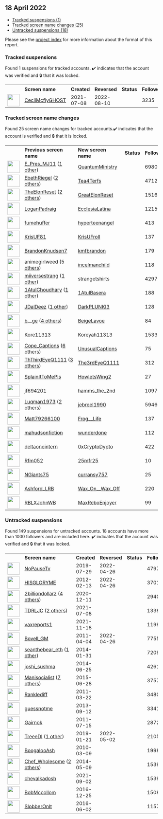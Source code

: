 ## 18 April 2022

* [Tracked suspensions (1)](#tracked-suspensions)
* [Tracked screen name changes (25)](#tracked-screen-name-changes)
* [Untracked suspensions (18)](#untracked-suspensions)

Please see the [project index](https://github.com/travisbrown/twitter-watch) for more information about the format of this report.

### Tracked suspensions

Found 1 suspensions for tracked accounts.
  ✔️ indicates that the account was verified and 🔒 that it was locked.

<table>
    <tr>
        <th></th>
        <th align="left">Screen name</th>
        <th align="left">Created</th>
        <th align="left">Reversed</th>
        <th align="left">Status</th>
        <th align="left">Followers</th>
        <th align="left">Ranking</th></tr>
    </tr>
        <tr>
            <td><a href="https://twitter.com/intent/user?user_id=1413275226863980546">
                <img src="https://pbs.twimg.com/profile_images/1563538929814421504/cuZ4PqOe_normal.jpg" width="40px" height="40px" align="center"/></a>
            </td>
            <td>
                <a href="https://twitter.com/CecilMcflyGHOST">CecilMcflyGHOST</a></td>
            <td>2021-07-08</td>
            <td>2022-08-10</td>
            <td align="center"></td>
            <td>3235</td>
            <td>1297</td>
        </tr></table>

### Tracked screen name changes

Found 25 screen name changes for tracked accounts.✔️ indicates that the account is verified and 🔒 that it is locked.

<table>
    <tr>
        <th></th>
        <th align="left">Previous screen name</th>
        <th align="left">New screen name</th>
        <th align="left">Status</th>
        <th align="left">Followers</th>
        <th align="left">Ranking</th></tr>
    </tr>
        <tr>
            <td><a href="https://twitter.com/intent/user?user_id=1447170996834734085">
                <img src="https://pbs.twimg.com/profile_images/1514469657146630146/ZMx424Ks_normal.jpg" width="40px" height="40px" align="center"/></a>
            </td>
            <td>
                <a href="https://twitter.com/E_Pres_MJ11">E_Pres_MJ11</a>&nbsp;(<a href="https://api.memory.lol/v1/tw/id/1447170996834734085">1 other</a>)&nbsp;</td>
            <td>
                <a href="https://twitter.com/QuantumMinistry">QuantumMinistry</a>
            </td>
            <td align="center"></td>
            <td>6980</td>
            <td>720</td>
        </tr>
        <tr>
            <td><a href="https://twitter.com/intent/user?user_id=906266618698665985">
                <img src="https://pbs.twimg.com/profile_images/1519406746384707591/XfZP-7AN_normal.jpg" width="40px" height="40px" align="center"/></a>
            </td>
            <td>
                <a href="https://twitter.com/EbethRiegel">EbethRiegel</a>&nbsp;(<a href="https://api.memory.lol/v1/tw/id/906266618698665985">2 others</a>)&nbsp;</td>
            <td>
                <a href="https://twitter.com/Tea4Terfs">Tea4Terfs</a>
            </td>
            <td align="center"></td>
            <td>4712</td>
            <td>775</td>
        </tr>
        <tr>
            <td><a href="https://twitter.com/intent/user?user_id=1506067783565643784">
                <img src="https://pbs.twimg.com/profile_images/1513517236727730180/L-T6gtPa_normal.jpg" width="40px" height="40px" align="center"/></a>
            </td>
            <td>
                <a href="https://twitter.com/TheElonReset">TheElonReset</a>&nbsp;(<a href="https://api.memory.lol/v1/tw/id/1506067783565643784">2 others</a>)&nbsp;</td>
            <td>
                <a href="https://twitter.com/GreatElonReset">GreatElonReset</a>
            </td>
            <td align="center"></td>
            <td>1516</td>
            <td>1633</td>
        </tr>
        <tr>
            <td><a href="https://twitter.com/intent/user?user_id=3318902369">
                <img src="https://pbs.twimg.com/profile_images/1559379194223771650/DrwgKAfY_normal.jpg" width="40px" height="40px" align="center"/></a>
            </td>
            <td>
                <a href="https://twitter.com/LoganPadraig">LoganPadraig</a></td>
            <td>
                <a href="https://twitter.com/EcclesiaLatina">EcclesiaLatina</a>
            </td>
            <td align="center"></td>
            <td>12150</td>
            <td>3695</td>
        </tr>
        <tr>
            <td><a href="https://twitter.com/intent/user?user_id=1505749614095478784">
                <img src="https://pbs.twimg.com/profile_images/1570563400421220359/NtQfy0k9_normal.jpg" width="40px" height="40px" align="center"/></a>
            </td>
            <td>
                <a href="https://twitter.com/fumehuffer">fumehuffer</a></td>
            <td>
                <a href="https://twitter.com/hyperteenangel">hyperteenangel</a>
            </td>
            <td align="center"></td>
            <td>413</td>
            <td>3842</td>
        </tr>
        <tr>
            <td><a href="https://twitter.com/intent/user?user_id=1089001514922848257">
                <img src="https://pbs.twimg.com/profile_images/1515567888559710210/u0_ghX9q_normal.jpg" width="40px" height="40px" align="center"/></a>
            </td>
            <td>
                <a href="https://twitter.com/KrisUF81">KrisUF81</a></td>
            <td>
                <a href="https://twitter.com/KrisUFroll">KrisUFroll</a>
            </td>
            <td align="center"></td>
            <td>137</td>
            <td>5254</td>
        </tr>
        <tr>
            <td><a href="https://twitter.com/intent/user?user_id=1389997348714029056">
                <img src="https://pbs.twimg.com/profile_images/1515884333935984642/v3FrgdEf_normal.jpg" width="40px" height="40px" align="center"/></a>
            </td>
            <td>
                <a href="https://twitter.com/BrandonKnudsen7">BrandonKnudsen7</a></td>
            <td>
                <a href="https://twitter.com/kmfbrandon">kmfbrandon</a>
            </td>
            <td align="center"></td>
            <td>179</td>
            <td>5278</td>
        </tr>
        <tr>
            <td><a href="https://twitter.com/intent/user?user_id=1495563519835709447">
                <img src="https://pbs.twimg.com/profile_images/1507815829370458117/2LVZDErm_normal.jpg" width="40px" height="40px" align="center"/></a>
            </td>
            <td>
                <a href="https://twitter.com/animegirlweed">animegirlweed</a>&nbsp;(<a href="https://api.memory.lol/v1/tw/id/1495563519835709447">5 others</a>)&nbsp;</td>
            <td>
                <a href="https://twitter.com/incelmanchild">incelmanchild</a>
            </td>
            <td align="center"></td>
            <td>118</td>
            <td>13463</td>
        </tr>
        <tr>
            <td><a href="https://twitter.com/intent/user?user_id=1490686645577957377">
                <img src="https://pbs.twimg.com/profile_images/1513829412982173697/Tx2JjYVe_normal.jpg" width="40px" height="40px" align="center"/></a>
            </td>
            <td>
                <a href="https://twitter.com/miiversestrang">miiversestrang</a>&nbsp;(<a href="https://api.memory.lol/v1/tw/id/1490686645577957377">1 other</a>)&nbsp;</td>
            <td>
                <a href="https://twitter.com/strangetshirts">strangetshirts</a>
            </td>
            <td align="center"></td>
            <td>42972</td>
            <td>31895</td>
        </tr>
        <tr>
            <td><a href="https://twitter.com/intent/user?user_id=711832326972448768">
                <img src="https://pbs.twimg.com/profile_images/1555589953907699714/kAoatn8H_normal.jpg" width="40px" height="40px" align="center"/></a>
            </td>
            <td>
                <a href="https://twitter.com/1AtulChoudhary">1AtulChoudhary</a>&nbsp;(<a href="https://api.memory.lol/v1/tw/id/711832326972448768">1 other</a>)&nbsp;</td>
            <td>
                <a href="https://twitter.com/1AtulBasera">1AtulBasera</a>
            </td>
            <td align="center"></td>
            <td>188</td>
            <td>41701</td>
        </tr>
        <tr>
            <td><a href="https://twitter.com/intent/user?user_id=908169807752822789">
                <img src="https://pbs.twimg.com/profile_images/1515691659924811781/0TarWOBa_normal.jpg" width="40px" height="40px" align="center"/></a>
            </td>
            <td>
                <a href="https://twitter.com/JDalDeez">JDalDeez</a>&nbsp;(<a href="https://api.memory.lol/v1/tw/id/908169807752822789">1 other</a>)&nbsp;</td>
            <td>
                <a href="https://twitter.com/DarkPLUNKI3">DarkPLUNKI3</a>
            </td>
            <td align="center"></td>
            <td>128</td>
            <td>47579</td>
        </tr>
        <tr>
            <td><a href="https://twitter.com/intent/user?user_id=240115816">
                <img src="https://pbs.twimg.com/profile_images/1516909721747439616/6aP68Re-_normal.jpg" width="40px" height="40px" align="center"/></a>
            </td>
            <td>
                <a href="https://twitter.com/b__ge">b__ge</a>&nbsp;(<a href="https://api.memory.lol/v1/tw/id/240115816">4 others</a>)&nbsp;</td>
            <td>
                <a href="https://twitter.com/BeigeLavoe">BeigeLavoe</a>
            </td>
            <td align="center"></td>
            <td>84</td>
            <td>48898</td>
        </tr>
        <tr>
            <td><a href="https://twitter.com/intent/user?user_id=1512294485379670020">
                <img src="https://pbs.twimg.com/profile_images/1528208859084607490/eW0bg8pb_normal.jpg" width="40px" height="40px" align="center"/></a>
            </td>
            <td>
                <a href="https://twitter.com/Kore11313">Kore11313</a></td>
            <td>
                <a href="https://twitter.com/Koreyah11313">Koreyah11313</a>
            </td>
            <td align="center"></td>
            <td>1533</td>
            <td>53793</td>
        </tr>
        <tr>
            <td><a href="https://twitter.com/intent/user?user_id=1486344938891710469">
                <img src="https://pbs.twimg.com/profile_images/1514286777154035712/zkeItBVv_normal.jpg" width="40px" height="40px" align="center"/></a>
            </td>
            <td>
                <a href="https://twitter.com/Cope_Captions">Cope_Captions</a>&nbsp;(<a href="https://api.memory.lol/v1/tw/id/1486344938891710469">6 others</a>)&nbsp;</td>
            <td>
                <a href="https://twitter.com/UnusualCaptions">UnusualCaptions</a>
            </td>
            <td align="center"></td>
            <td>75</td>
            <td>53852</td>
        </tr>
        <tr>
            <td><a href="https://twitter.com/intent/user?user_id=1454739363812679695">
                <img src="https://pbs.twimg.com/profile_images/1454739514853781511/NhlNWLbM_normal.jpg" width="40px" height="40px" align="center"/></a>
            </td>
            <td>
                <a href="https://twitter.com/ThThirdEyeQ1111">ThThirdEyeQ1111</a>&nbsp;(<a href="https://api.memory.lol/v1/tw/id/1454739363812679695">3 others</a>)&nbsp;</td>
            <td>
                <a href="https://twitter.com/The3rdEyeQ1111">The3rdEyeQ1111</a>
            </td>
            <td align="center"></td>
            <td>312</td>
            <td>62425</td>
        </tr>
        <tr>
            <td><a href="https://twitter.com/intent/user?user_id=1511032764845510658">
                <img src="https://pbs.twimg.com/profile_images/1539707339346952193/gYFzkRty_normal.jpg" width="40px" height="40px" align="center"/></a>
            </td>
            <td>
                <a href="https://twitter.com/SplainItToMePls">SplainItToMePls</a></td>
            <td>
                <a href="https://twitter.com/HowletsWing2">HowletsWing2</a>
            </td>
            <td align="center"></td>
            <td>27</td>
            <td>65268</td>
        </tr>
        <tr>
            <td><a href="https://twitter.com/intent/user?user_id=1068518205063344129">
                <img src="https://pbs.twimg.com/profile_images/1517296409757818880/Jwtr9ehM_normal.jpg" width="40px" height="40px" align="center"/></a>
            </td>
            <td>
                <a href="https://twitter.com/jf694201">jf694201</a></td>
            <td>
                <a href="https://twitter.com/hamms_the_2nd">hamms_the_2nd</a>
            </td>
            <td align="center"></td>
            <td>1097</td>
            <td>68420</td>
        </tr>
        <tr>
            <td><a href="https://twitter.com/intent/user?user_id=1011062498">
                <img src="https://pbs.twimg.com/profile_images/1561310424200630273/l-hPCTAo_normal.jpg" width="40px" height="40px" align="center"/></a>
            </td>
            <td>
                <a href="https://twitter.com/Luqman1973">Luqman1973</a>&nbsp;(<a href="https://api.memory.lol/v1/tw/id/1011062498">2 others</a>)&nbsp;</td>
            <td>
                <a href="https://twitter.com/jebreel1990">jebreel1990</a>
            </td>
            <td align="center"></td>
            <td>59460</td>
            <td>71053</td>
        </tr>
        <tr>
            <td><a href="https://twitter.com/intent/user?user_id=1468412265095659527">
                <img src="https://pbs.twimg.com/profile_images/1534317692764983296/MBMl4s0N_normal.jpg" width="40px" height="40px" align="center"/></a>
            </td>
            <td>
                <a href="https://twitter.com/Matt79266100">Matt79266100</a></td>
            <td>
                <a href="https://twitter.com/Frog__Life">Frog__Life</a>
            </td>
            <td align="center"></td>
            <td>137</td>
            <td>72683</td>
        </tr>
        <tr>
            <td><a href="https://twitter.com/intent/user?user_id=1652458466">
                <img src="https://pbs.twimg.com/profile_images/1514493080728080386/A30Rr4M6_normal.jpg" width="40px" height="40px" align="center"/></a>
            </td>
            <td>
                <a href="https://twitter.com/mahudsonfiction">mahudsonfiction</a></td>
            <td>
                <a href="https://twitter.com/wunderdone">wunderdone</a>
            </td>
            <td align="center"></td>
            <td>112</td>
            <td>77360</td>
        </tr>
        <tr>
            <td><a href="https://twitter.com/intent/user?user_id=1443803936498929667">
                <img src="https://pbs.twimg.com/profile_images/1513626723774251008/aCvpVzDH_normal.jpg" width="40px" height="40px" align="center"/></a>
            </td>
            <td>
                <a href="https://twitter.com/deltaoneintern">deltaoneintern</a></td>
            <td>
                <a href="https://twitter.com/0xCryptoDypto">0xCryptoDypto</a>
            </td>
            <td align="center"></td>
            <td>422</td>
            <td>84586</td>
        </tr>
        <tr>
            <td><a href="https://twitter.com/intent/user?user_id=1504651163328819204">
                <img src="https://pbs.twimg.com/profile_images/1560458571996958722/62Mv3POz_normal.jpg" width="40px" height="40px" align="center"/></a>
            </td>
            <td>
                <a href="https://twitter.com/Rfm052">Rfm052</a></td>
            <td>
                <a href="https://twitter.com/25mfr25">25mfr25</a>
            </td>
            <td align="center"></td>
            <td>10</td>
            <td>87973</td>
        </tr>
        <tr>
            <td><a href="https://twitter.com/intent/user?user_id=1078349210846679040">
                <img src="https://abs.twimg.com/sticky/default_profile_images/default_profile_normal.png" width="40px" height="40px" align="center"/></a>
            </td>
            <td>
                <a href="https://twitter.com/NGiants75">NGiants75</a></td>
            <td>
                <a href="https://twitter.com/curransy757">curransy757</a>
            </td>
            <td align="center"></td>
            <td>25</td>
            <td>89453</td>
        </tr>
        <tr>
            <td><a href="https://twitter.com/intent/user?user_id=1387488199673528323">
                <img src="https://pbs.twimg.com/profile_images/1387489081064579080/OCP6XLsK_normal.jpg" width="40px" height="40px" align="center"/></a>
            </td>
            <td>
                <a href="https://twitter.com/Ashford_LRB">Ashford_LRB</a></td>
            <td>
                <a href="https://twitter.com/Wax_On__Wax_Off">Wax_On__Wax_Off</a>
            </td>
            <td align="center"></td>
            <td>220</td>
            <td>89561</td>
        </tr>
        <tr>
            <td><a href="https://twitter.com/intent/user?user_id=177596433">
                <img src="https://pbs.twimg.com/profile_images/1453235731804086284/zJVYFMPK_normal.jpg" width="40px" height="40px" align="center"/></a>
            </td>
            <td>
                <a href="https://twitter.com/RBLXJohnWB">RBLXJohnWB</a></td>
            <td>
                <a href="https://twitter.com/MaxReboEnjoyer">MaxReboEnjoyer</a>
            </td>
            <td align="center"></td>
            <td>99</td>
            <td>94161</td>
        </tr></table>


### Untracked suspensions

Found 149 suspensions for untracked accounts.
18 accounts have more than 1000 followers and are included here.
  ✔️ indicates that the account was verified and 🔒 that it was locked.

<table>
    <tr>
        <th></th>
        <th align="left">Screen name</th>
        <th align="left">Created</th>
        <th align="left">Reversed</th>
        <th align="left">Status</th>
        <th align="left">Followers</th>
    </tr>
        <tr>
            <td><a href="https://twitter.com/intent/user?user_id=1155854603931541504">
                <img src="https://pbs.twimg.com/profile_images/1328802919496503302/IZW3ZoTr_normal.jpg" width="40px" height="40px" align="center"/></a>
            </td>
            <td>
                <a href="https://twitter.com/NoPauseTv">NoPauseTv</a></td>
            <td>2019-07-29</td>
            <td>2022-04-26</td>
            <td align="center"></td>
            <td>47978</td>
        </tr>
        <tr>
            <td><a href="https://twitter.com/intent/user?user_id=491577854">
                <img src="https://pbs.twimg.com/profile_images/1254050112461996034/iNkuIzZ9_normal.jpg" width="40px" height="40px" align="center"/></a>
            </td>
            <td>
                <a href="https://twitter.com/HISGLORYME">HISGLORYME</a></td>
            <td>2012-02-13</td>
            <td>2022-04-26</td>
            <td align="center"></td>
            <td>37011</td>
        </tr>
        <tr>
            <td><a href="https://twitter.com/intent/user?user_id=1337333132073324544">
                <img src="https://pbs.twimg.com/profile_images/1579394847475113984/uHs85WPA_normal.jpg" width="40px" height="40px" align="center"/></a>
            </td>
            <td>
                <a href="https://twitter.com/2billiondollarz">2billiondollarz</a>&nbsp;(<a href="https://api.memory.lol/v1/tw/id/1337333132073324544">4 others</a>)&nbsp;</td>
            <td>2020-12-11</td>
            <td></td>
            <td align="center"></td>
            <td>29406</td>
        </tr>
        <tr>
            <td><a href="https://twitter.com/intent/user?user_id=1413193802387496964">
                <img src="https://pbs.twimg.com/profile_images/1476579331740688387/wLKmrdWu_normal.jpg" width="40px" height="40px" align="center"/></a>
            </td>
            <td>
                <a href="https://twitter.com/TDRLJC">TDRLJC</a>&nbsp;(<a href="https://api.memory.lol/v1/tw/id/1413193802387496964">2 others</a>)&nbsp;</td>
            <td>2021-07-08</td>
            <td></td>
            <td align="center"></td>
            <td>13385</td>
        </tr>
        <tr>
            <td><a href="https://twitter.com/intent/user?user_id=1461413719972450304">
                <img src="https://pbs.twimg.com/profile_images/1461628236270641153/z2dIJz3S_normal.jpg" width="40px" height="40px" align="center"/></a>
            </td>
            <td>
                <a href="https://twitter.com/vaxreports1">vaxreports1</a></td>
            <td>2021-11-18</td>
            <td></td>
            <td align="center"></td>
            <td>11990</td>
        </tr>
        <tr>
            <td><a href="https://twitter.com/intent/user?user_id=276857337">
                <img src="https://pbs.twimg.com/profile_images/1237029086158934016/b3JB0301_normal.jpg" width="40px" height="40px" align="center"/></a>
            </td>
            <td>
                <a href="https://twitter.com/Bovell_GM">Bovell_GM</a></td>
            <td>2011-04-04</td>
            <td>2022-04-26</td>
            <td align="center"></td>
            <td>7755</td>
        </tr>
        <tr>
            <td><a href="https://twitter.com/intent/user?user_id=2321308572">
                <img src="https://pbs.twimg.com/profile_images/1513313108365922304/uBrriQJZ_normal.jpg" width="40px" height="40px" align="center"/></a>
            </td>
            <td>
                <a href="https://twitter.com/seanthebear_eth">seanthebear_eth</a>&nbsp;(<a href="https://api.memory.lol/v1/tw/id/2321308572">1 other</a>)&nbsp;</td>
            <td>2014-01-31</td>
            <td></td>
            <td align="center"></td>
            <td>7209</td>
        </tr>
        <tr>
            <td><a href="https://twitter.com/intent/user?user_id=2587252734">
                <img src="https://pbs.twimg.com/profile_images/689027912167641088/3lH-6LPS_normal.jpg" width="40px" height="40px" align="center"/></a>
            </td>
            <td>
                <a href="https://twitter.com/joshi_sushma">joshi_sushma</a></td>
            <td>2014-06-25</td>
            <td></td>
            <td align="center"></td>
            <td>4261</td>
        </tr>
        <tr>
            <td><a href="https://twitter.com/intent/user?user_id=3259247989">
                <img src="https://pbs.twimg.com/profile_images/1509584380166955041/EqQIiKj3_normal.jpg" width="40px" height="40px" align="center"/></a>
            </td>
            <td>
                <a href="https://twitter.com/Manisocialist">Manisocialist</a>&nbsp;(<a href="https://api.memory.lol/v1/tw/id/3259247989">7 others</a>)&nbsp;</td>
            <td>2015-06-28</td>
            <td></td>
            <td align="center"></td>
            <td>3757</td>
        </tr>
        <tr>
            <td><a href="https://twitter.com/intent/user?user_id=270610643">
                <img src="https://pbs.twimg.com/profile_images/378800000342244879/ee8b9f3f18bc24b52d5a6c5bc07d30de_normal.jpeg" width="40px" height="40px" align="center"/></a>
            </td>
            <td>
                <a href="https://twitter.com/Ranklediff">Ranklediff</a></td>
            <td>2011-03-22</td>
            <td></td>
            <td align="center"></td>
            <td>3480</td>
        </tr>
        <tr>
            <td><a href="https://twitter.com/intent/user?user_id=1858420279">
                <img src="https://pbs.twimg.com/profile_images/1496196887376023565/7C1iQq0l_normal.jpg" width="40px" height="40px" align="center"/></a>
            </td>
            <td>
                <a href="https://twitter.com/guessnotme">guessnotme</a></td>
            <td>2013-09-12</td>
            <td></td>
            <td align="center"></td>
            <td>3341</td>
        </tr>
        <tr>
            <td><a href="https://twitter.com/intent/user?user_id=335723010">
                <img src="https://pbs.twimg.com/profile_images/1263006412860534784/-HAaHgAO_normal.jpg" width="40px" height="40px" align="center"/></a>
            </td>
            <td>
                <a href="https://twitter.com/Gairnok">Gairnok</a></td>
            <td>2011-07-15</td>
            <td></td>
            <td align="center"></td>
            <td>2872</td>
        </tr>
        <tr>
            <td><a href="https://twitter.com/intent/user?user_id=1087418362420973568">
                <img src="https://pbs.twimg.com/profile_images/1523408779571834888/uBZN1wcV_normal.jpg" width="40px" height="40px" align="center"/></a>
            </td>
            <td>
                <a href="https://twitter.com/TreeeDI">TreeeDI</a>&nbsp;(<a href="https://api.memory.lol/v1/tw/id/1087418362420973568">1 other</a>)&nbsp;</td>
            <td>2019-01-21</td>
            <td>2022-05-02</td>
            <td align="center"></td>
            <td>2105</td>
        </tr>
        <tr>
            <td><a href="https://twitter.com/intent/user?user_id=121438021">
                <img src="https://pbs.twimg.com/profile_images/742537799/Ash_2_normal.jpg" width="40px" height="40px" align="center"/></a>
            </td>
            <td>
                <a href="https://twitter.com/BoogalooAsh">BoogalooAsh</a></td>
            <td>2010-03-09</td>
            <td></td>
            <td align="center"></td>
            <td>1998</td>
        </tr>
        <tr>
            <td><a href="https://twitter.com/intent/user?user_id=2484888469">
                <img src="https://pbs.twimg.com/profile_images/1484131091309072393/5PXyXyP0_normal.jpg" width="40px" height="40px" align="center"/></a>
            </td>
            <td>
                <a href="https://twitter.com/Chef_Wholesome">Chef_Wholesome</a>&nbsp;(<a href="https://api.memory.lol/v1/tw/id/2484888469">2 others</a>)&nbsp;</td>
            <td>2014-05-09</td>
            <td></td>
            <td align="center"></td>
            <td>1539</td>
        </tr>
        <tr>
            <td><a href="https://twitter.com/intent/user?user_id=1433530215129509894">
                <img src="https://pbs.twimg.com/profile_images/1474153770401636357/FK2FtisS_normal.jpg" width="40px" height="40px" align="center"/></a>
            </td>
            <td>
                <a href="https://twitter.com/chevalkadosh">chevalkadosh</a></td>
            <td>2021-09-02</td>
            <td></td>
            <td align="center"></td>
            <td>1539</td>
        </tr>
        <tr>
            <td><a href="https://twitter.com/intent/user?user_id=813140887060389888">
                <img src="https://pbs.twimg.com/profile_images/1427754257965457411/jAkxB3eo_normal.jpg" width="40px" height="40px" align="center"/></a>
            </td>
            <td>
                <a href="https://twitter.com/BobMccollom">BobMccollom</a></td>
            <td>2016-12-25</td>
            <td></td>
            <td align="center"></td>
            <td>1508</td>
        </tr>
        <tr>
            <td><a href="https://twitter.com/intent/user?user_id=738493856556027905">
                <img src="https://pbs.twimg.com/profile_images/1360911278378688517/Bx0wSG4M_normal.jpg" width="40px" height="40px" align="center"/></a>
            </td>
            <td>
                <a href="https://twitter.com/SlobberOnIt">SlobberOnIt</a></td>
            <td>2016-06-02</td>
            <td></td>
            <td align="center"></td>
            <td>1157</td>
        </tr></table>
